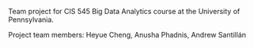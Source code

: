 Team project for CIS 545 Big Data Analytics course at the University of Pennsylvania.

Project team members: Heyue Cheng, Anusha Phadnis, Andrew Santillán
